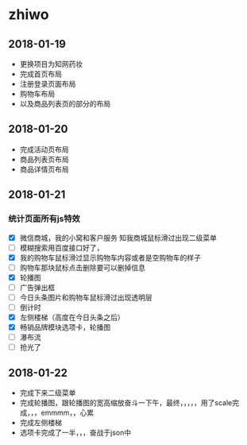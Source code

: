 # zhiwo
 ## 2018-01-19 
- 更换项目为知网药妆  
- 完成首页布局 
- 注册登录页面布局 
- 购物车布局 
- 以及商品列表页的部分的布局

## 2018-01-20
- 完成活动页布局
- 商品列表页布局
- 商品详情页布局

## 2018-01-21 
### 统计页面所有js特效
- [x] 微信商城，我的小窝和客户服务 知我商城鼠标滑过出现二级菜单 
- [ ] 模糊搜索用百度接口好了，
- [X] 我的购物车鼠标滑过显示购物车内容或者是空购物车的样子
- [ ] 购物车那块鼠标点击删除要可以删掉信息
- [x] 轮播图
- [ ] 广告弹出框
- [ ] 今日头条图片和购物车鼠标滑过出现透明层
- [ ] 倒计时
- [x] 左侧楼梯（高度在今日头条之后）
- [x] 畅销品牌模块选项卡，轮播图
- [ ] 瀑布流
- [ ] 抢光了

## 2018-01-22
- 完成下来二级菜单
- 完成轮播图，跟轮播图的宽高缩放奋斗一下午，最终，，，，，用了scale完成，，，emmmm，，心累
- 完成左侧楼梯
- 选项卡完成了一半，，，奋战于json中

